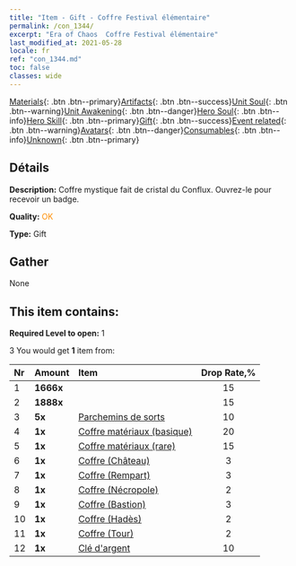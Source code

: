 ```yaml
---
title: "Item - Gift - Coffre Festival élémentaire"
permalink: /con_1344/
excerpt: "Era of Chaos  Coffre Festival élémentaire"
last_modified_at: 2021-05-28
locale: fr
ref: "con_1344.md"
toc: false
classes: wide
---
```

 [Materials](/ItemsFR/){: .btn .btn--primary}[Artifacts](/ItemsFR/Artifacts/){: .btn .btn--success}[Unit Soul](/ItemsFR/UnitSoul/){: .btn .btn--warning}[Unit Awakening](/ItemsFR/UnitAwakening/){: .btn .btn--danger}[Hero Soul](/ItemsFR/HeroSoul/){: .btn .btn--info}[Hero Skill](/ItemsFR/HeroSkill/){: .btn .btn--primary}[Gift](/ItemsFR/Gift/){: .btn .btn--success}[Event related](/ItemsFR/Events/){: .btn .btn--warning}[Avatars](/ItemsFR/Avatars/){: .btn .btn--danger}[Consumables](/ItemsFR/Consumables/){: .btn .btn--info}[Unknown](/ItemsFR/Unknown/){: .btn .btn--primary}

## Détails
 **Description:** Coffre mystique fait de cristal du Conflux. Ouvrez-le pour recevoir un badge.

 **Quality:** <span style="color: #FF8C00">OK</span>

 **Type:** Gift

## Gather

  None

## This item contains:

 **Required Level to open:** 1

 3 You would get **1** item  from:

  | Nr | Amount |     Item    | Drop Rate,% |
  |:---|:-------|:------------|:---------:|
  | 1 |  **1666x** | <i class="fas fa-coins"/> | 15 | 
  | 2 |  **1888x** | <i class="fas fa-coins"/> | 15 | 
  | 3 |  **5x** | [Parchemins de sorts](/ItemsFR/con_694/) | 10 | 
  | 4 |  **1x** | [Coffre matériaux (basique)](/ItemsFR/con_756/) | 20 | 
  | 5 |  **1x** | [Coffre matériaux (rare)](/ItemsFR/con_757/) | 15 | 
  | 6 |  **1x** | [Coffre (Château)](/ItemsFR/con_1269/) | 3 | 
  | 7 |  **1x** | [Coffre (Rempart)](/ItemsFR/con_1270/) | 3 | 
  | 8 |  **1x** | [Coffre (Nécropole)](/ItemsFR/con_1271/) | 2 | 
  | 9 |  **1x** | [Coffre (Bastion)](/ItemsFR/con_1272/) | 3 | 
  | 10 |  **1x** | [Coffre (Hadès)](/ItemsFR/con_1273/) | 2 | 
  | 11 |  **1x** | [Coffre (Tour)](/ItemsFR/con_1274/) | 2 | 
  | 12 |  **1x** | [Clé d'argent](/ItemsFR/con_693/) | 10 | 
